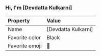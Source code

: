 ### Hi, I'm [Devdatta Kulkarni]

| Property | Value |
|:---------------|:-----------------|
| Name | [Devdatta Kulkarni] |
| Favorite color | Black |
| Favorite emoji | :monkey: |
